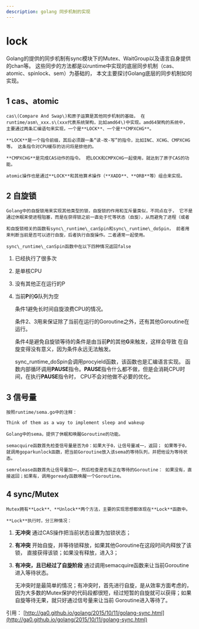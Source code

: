```yaml
---
description: golang 同步机制的实现
---
```


# lock

Golang的提供的同步机制有sync模块下的Mutex、WaitGroup以及语言自身提供的chan等。 这些同步的方法都是以runtime中实现的底层同步机制（cas、atomic、spinlock、sem）为基础的， 本文主要探讨Golang底层的同步机制如何实现。

## 1 cas、atomic

    cas\(Compare And Swap\)和原子运算是其他同步机制的基础， 在runtime/asm\_xxx.s\(xxx代表系统架构，比如amd64\)中实现。amd64架构的系统中， 主要通过两条汇编语句来实现，一个是**LOCK**、一个是**CMPXCHG**。

    **LOCK**是一个指令前缀，其后必须跟一条“读-改-写”的指令，比如INC、XCHG、CMPXCHG等。 这条指令对CPU缓存的访问将是排他的。

    **CMPXCHG**是完成CAS动作的指令。 把LOCK和CMPXCHG一起使用，就达到了原子CAS的功能。

    atomic操作也是通过**LOCK**和其他算术操作（**XADD**、**ORB**等）组合来实现。

## 2 自旋锁

    Golang中的自旋锁用来实现其他类型的锁，自旋锁的作用和互斥量类似，不同点在于， 它不是通过休眠来使进程阻塞，而是在获得锁之前一直处于忙等状态（自旋），从而避免了进程（或者

    和自旋锁相关的函数有sync\_runtime\_canSpin和sync\_runtime\_doSpin， 前者用来判断当前是否可以进行自旋，后者执行自旋操作。二者通常一起使用。

    sync\_runtime\_canSpin函数中在以下四种情况返回false

1. 已经执行了很多次
2. 是单核CPU
3. 没有其他正在运行的P
4. 当前**P**的**G**队列为空

    条件1避免长时间自旋浪费CPU的情况。

    条件2、3用来保证除了当前在运行的Goroutine之外，还有其他Goroutine在运行。

    条件4是避免自旋锁等待的条件是由当前**P**的其他**G**来触发，这样会导致 在自旋变得没有意义，因为条件永远无法触发。

    sync\_runtime\_doSpin会调用procyield函数，该函数也是汇编语言实现。 函数内部循环调用**PAUSE**指令。**PAUSE**指令什么都不做，但是会消耗CPU时间，在执行**PAUSE**指令时， CPU不会对他做不必要的优化。

## 3 信号量

    按照runtime/sema.go中的注释：

```text
Think of them as a way to implement sleep and wakeup
```

    Golang中的sema，提供了休眠和唤醒Goroutine的功能。

    semacquire函数首先检查信号量是否为0：如果大于0，让信号量减一，返回； 如果等于0，就调用goparkunlock函数，把当前Goroutine放入该sema的等待队列，并把他设为等待状态。

    semrelease函数首先让信号量加一，然后检查是否有正在等待的Goroutine： 如果没有，直接返回；如果有，调用goready函数唤醒一个Goroutine。

## 4 sync/Mutex

    Mutex拥有**Lock**、**Unlock**两个方法，主要的实现思想都体现在**Lock**函数中。

    **Lock**执行时，分三种情况：

1. **无冲突** 通过CAS操作把当前状态设置为加锁状态；
2. **有冲突** 开始自旋，并等待锁释放，如果其他Goroutine在这段时间内释放了该锁， 直接获得该锁；如果没有释放，进入3；
3. **有冲突，且已经过了自旋阶段** 通过调用semacquire函数来让当前Goroutine进入等待状态。

    无冲突时是最简单的情况；有冲突时，首先进行自旋，是从效率方面考虑的， 因为大多数的Mutex保护的代码段都很短，经过短暂的自旋就可以获得；如果自旋等待无果，就只好通过信号量来让当前 Goroutine进入等待了。

引用： [http://ga0.github.io/golang/2015/10/11/golang-sync.html](http://ga0.github.io/golang/2015/10/11/golang-sync.html)

